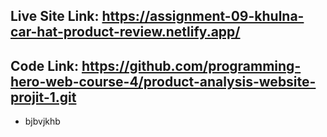  ## Live Site Link: https://assignment-09-khulna-car-hat-product-review.netlify.app/

## Code Link: https://github.com/programming-hero-web-course-4/product-analysis-website-projit-1.git

* bjbvjkhb


